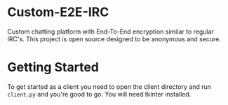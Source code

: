 # Custom-E2E-IRC
Custom chatting platform with End-To-End encryption similar to regular IRC's. This project is open source designed to be anonymous and secure.

# Getting Started
To get started as a client you need to open the client directory and run ```client.py``` and you're good to go. You will need tkinter installed.
